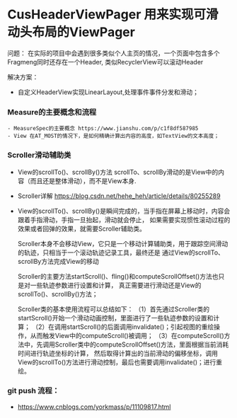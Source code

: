 # CusHeaderViewPager 用来实现可滑动头布局的ViewPager

问题：
  在实际的项目中会遇到很多类似个人主页的情况，一个页面中包含多个Fragmeng同时还存在一个Header,
  类似RecyclerView可以滚动Header

解决方案：
 - 自定义HeaderView实现LinearLayout,处理事件事件分发和滑动；


### Measure的主要概念和流程
    - MeasureSpec的主要概念 https://www.jianshu.com/p/c1f8df587985
    - View 在AT_MOST的情况下，是如何精确计算出内容的高度，如TextView的文本高度；

### Scroller滑动辅助类

  - View的scrollTo()、scrollBy()方法 scrollTo、scrollBy滑动的是View中的内容（而且还是整体滑动），而不是View本身.

  - Scroller详解 https://blog.csdn.net/hehe_heh/article/details/80255289

  - View的scrollTo()、scrollBy()是瞬间完成的，当手指在屏幕上移动时，内容会跟着手指滑动，手指一旦抬起，滑动就会停止，
    如果需要实现惯性滚动过程的效果或者回弹的效果，就需要Scroller辅助类。

    Scroller本身不会移动View，它只是一个移动计算辅助类，用于跟踪空间滑动的轨迹，只相当于一个滚动轨迹记录工具，最终还是
    通过View的scrollTo、scrollBy方法完成View的移动

    Scroller的主要方法startScroll()、fling()和computeScrollOffset()方法也只是对一些轨迹参数进行设置和计算，
    真正需要进行滑动还是View的scrollTo()、scrollBy()方法；

    Scroller类的基本使用流程可以总结如下：
    （1）首先通过Scroller类的startScroll()开始一个滑动动画控制，里面进行了一些轨迹参数的设置和计算；
    （2）在调用startScroll()的后面调用invalidate()；引起视图的重绘操作，从而触发View中的computeScroll()被调用；
    （3）在computeScroll()方法中，先调用Scroller类中的computeScrollOffset()方法，里面根据当前消耗时间进行轨迹坐标的计算，
        然后取得计算出的当前滑动的偏移坐标，调用View的scrollTo()方法进行滑动控制，最后也需要调用invalidate()；进行重绘。


### git push 流程：
- https://www.cnblogs.com/yorkmass/p/11109817.html